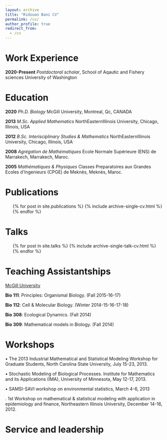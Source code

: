 ```yaml
---
layout: archive
title: "Ridouan Bani CV"
permalink: /cv/
author_profile: true
redirect_from:
  - /cv
---
```



Work Experience
======

**2020-Present** *Postdoctoral scholar*, School of Aqautic and Fishery sciences University of Washington




Education
======
**2020** *Ph.D. Biology* McGill University, Montreal, Qc, CANADA

**2013** *M.Sc. Applied Mathematics* NorthEasternIllinois University, Chicago, Illinois, USA

**2012** *B.Sc. Interisciplinary Studies & Mathematics* NorthEasternIllinois University, Chicago, Illinois, USA

**2008** *Agrégation de Mathématiques* Ecole Normale Supérieure (ENS) de Marrakech, Marrakech, Maroc.

**2005** *Mathématiques & Physiques* Classes Preparatoires aux Grandes Ecoles d'Ingenieurs (CPGE) de Meknès, Meknès, Maroc.



Publications
======

  <ul>{% for post in site.publications %}
    {% include archive-single-cv.html %}
  {% endfor %}</ul>

Talks
======

  <ul>{% for post in site.talks %}
    {% include archive-single-talk-cv.html %}
  {% endfor %}</ul>

Teaching Assistantships
=======================

[McGill University](http://www.biology.mcgill.ca/grad/ta_posts.html)

**Bio 111**: Principles: Organismal Biology. (Fall 2015-16-17)

**Bio 112**: Cell & Molecular Biology. (Winter 2014-15-16-17-18)

**Bio 308**: Ecological Dynamics. (Fall 2014)

**Bio 309**: Mathematical models in Biology. (Fall 2014)

Workshops
========
•	The 2013 Industrial Mathematical and Statistical Modeling Workshop for Graduate Students, North Carolina State University, July 15-23, 2013.

•	Stochastic Modeling of Biological Processes. Institute for Mathematics and its Applications (IMA), University of Minnesota, May 12-17, 2013.

•	SAMSI-SAVI workshop on environmental statistics, March 4-6, 2013

. 1st Workshop on mathematical & statistical modeling with application in epidemiology and finance, Northeastern Illinois University, December 14-16, 2012.


Service and leadership
======



